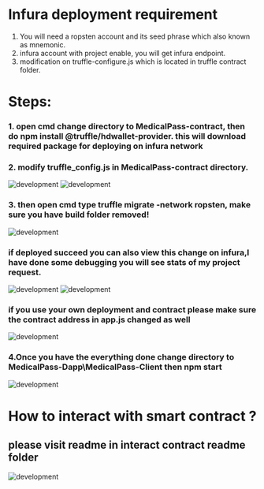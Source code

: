 # Infura deployment requirement

1. You will need a ropsten account and its seed phrase which also known as mnemonic.
2. infura account with project enable, you will get infura endpoint. 
3. modification on truffle-configure.js which is located in truffle contract folder. 

# Steps:
### 1. open cmd change directory to MedicalPass-contract, then do npm install @truffle/hdwallet-provider. this will download required package for deploying on infura network

### 2. modify truffle_config.js in MedicalPass-contract directory.

![development](screenshot/infura_truffle_config.png)
![development](screenshot/truffle_config_netwok.png)

### 3. then open cmd type truffle migrate -network ropsten, make sure you have build folder removed!
![development](screenshot/Infura_Deployment_CMD.png)

### if deployed succeed you can also view this change on infura,I have done some debugging you will see stats of my project request.
![development](screenshot/infura_usage.png)
![development](screenshot/infura_usage_!.png)

### if you use your own deployment and contract please make sure the contract address in app.js changed as well
![development](screenshot/infura_usage.png)


### 4.Once you have the everything done change directory to MedicalPass-Dapp\MedicalPass-Client then npm start 

![development](screenshot/infura_requirement.png)


# How to interact with smart contract ?

## please visit readme in interact contract readme folder

![development](screenshot/interface.png)